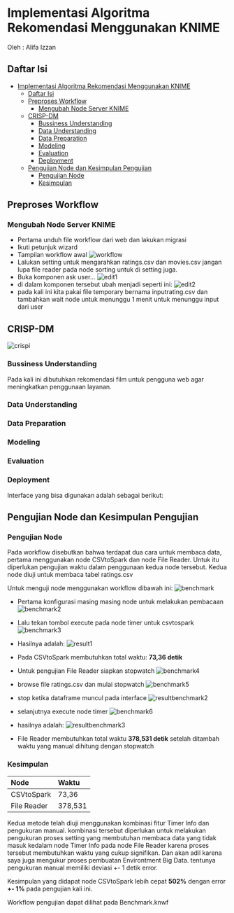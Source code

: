# Implementasi Algoritma Rekomendasi Menggunakan KNIME

Oleh : Alifa Izzan

## Daftar Isi

- [Implementasi Algoritma Rekomendasi Menggunakan KNIME](#implementasi-algoritma-rekomendasi-menggunakan-knime)
  - [Daftar Isi](#daftar-isi)
  - [Preproses Workflow](#preproses-workflow)
    - [Mengubah Node Server KNIME](#mengubah-node-server-knime)
  - [CRISP-DM](#crisp-dm)
    - [Bussiness Understanding](#bussiness-understanding)
    - [Data Understanding](#data-understanding)
    - [Data Preparation](#data-preparation)
    - [Modeling](#modeling)
    - [Evaluation](#evaluation)
    - [Deployment](#deployment)
  - [Pengujian Node dan Kesimpulan Pengujian](#pengujian-node-dan-kesimpulan-pengujian)
    - [Pengujian Node](#pengujian-node)
    - [Kesimpulan](#kesimpulan)

## Preproses Workflow

### Mengubah Node Server KNIME

- Pertama unduh file workflow dari web dan lakukan migrasi
- Ikuti petunjuk wizard
- Tampilan workflow awal
![workflow](assets/knimeworkflow.png)
- Lalukan setting untuk mengarahkan ratings.csv dan movies.csv jangan lupa file reader pada node sorting untuk di setting juga.
- Buka komponen ask user...
![edit1](assets/editworkflow1.png)
- di dalam komponen tersebut ubah menjadi seperti ini:
![edit2](assets/editworkflow2.png)
- pada kali ini kita pakai file temporary bernama inputrating.csv dan tambahkan wait node  untuk menunggu 1 menit untuk menunggu input dari user


## CRISP-DM

![crispi](assets/crispdm.jpg)

### Bussiness Understanding

Pada kali ini dibutuhkan rekomendasi film untuk pengguna web agar meningkatkan penggunaan layanan.

### Data Understanding
### Data Preparation
### Modeling
### Evaluation


### Deployment

Interface yang bisa digunakan adalah sebagai berikut:


## Pengujian Node dan Kesimpulan Pengujian

### Pengujian Node

Pada workflow disebutkan bahwa terdapat dua cara untuk membaca data, pertama menggunakan node CSVtoSpark dan node File Reader. Untuk itu diperlukan pengujian waktu dalam penggunaan kedua node tersebut. Kedua node diuji untuk membaca tabel ratings.csv

Untuk menguji node menggunakan workflow dibawah ini:
![benchmark](assets/benchmark1.png)

- Pertama konfigurasi masing masing node untuk melakukan pembacaan
![benchmark2](assets/benchmark2.png)
- Lalu tekan tombol execute pada node timer untuk csvtospark
![benchmark3](assets/benchmark3.png)
- Hasilnya adalah:
![result1](assets/resultbenchmark1.png)
- Pada CSVtoSpark membutuhkan total waktu: **73,36 detik**

- Untuk pengujian File Reader siapkan stopwatch
![benchmark4](assets/benchmark4.png)
-  browse file ratings.csv dan mulai stopwatch
![benchmark5](assets/benchmark5.png)
- stop ketika dataframe muncul pada interface
![resultbenchmark2](assets/resultbenchmark2.png)
- selanjutnya execute node timer
![benchmark6](assets/benchmark6.png)
- hasilnya adalah:
![resultbenchmark3](assets/resultbenchmark3.png)
- File Reader membutuhkan total waktu **378,531 detik** setelah ditambah waktu yang manual dihitung dengan stopwatch

### Kesimpulan

| Node | Waktu |
| :--- | :---- |
| CSVtoSpark | 73,36 |
| File Reader | 378,531 |

Kedua metode telah diuji menggunakan kombinasi fitur Timer Info dan pengukuran manual. kombinasi tersebut diperlukan untuk melakukan pengukuran proses setting yang membutuhan membaca data yang tidak masuk kedalam node Timer Info pada node File Reader karena proses tersebut membutuhkan waktu yang cukup signifikan. Dan akan adil karena saya juga mengukur proses pembuatan Environtment Big Data. tentunya pengukuran manual memiliki deviasi +- 1 detik error.

Kesimpulan yang didapat node CSVtoSpark lebih cepat **502%** dengan error **+- 1%** pada pengujian kali ini.

Workflow pengujian dapat dilihat pada Benchmark.knwf